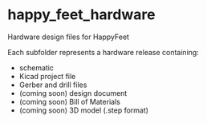 # happy_feet_hardware
Hardware design files for HappyFeet

Each subfolder represents a hardware release containing:
- schematic
- Kicad project file
- Gerber and drill files
- (coming soon) design document
- (coming soon) Bill of Materials
- (coming soon) 3D model (.step format)
